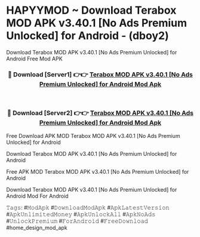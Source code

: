 # HAPYYMOD ~ Download Terabox MOD APK v3.40.1 [No Ads Premium Unlocked] for Android - (dboy2)
Download Terabox MOD APK v3.40.1 [No Ads Premium Unlocked] for Android Free Mod APK

<div align="center">
<h3>🔴 Download [Server1] 👉👉 <a href="https://apk-comot.site?title=Terabox_MOD_APK_v3.40.1_[No_Ads_Premium_Unlocked]_for_Android">Terabox MOD APK v3.40.1 [No Ads Premium Unlocked] for Android Mod Apk</a></h3><br>

<h3>🔴 Download [Server2] 👉👉 <a href="https://apk-comot.site?title=Terabox_MOD_APK_v3.40.1_[No_Ads_Premium_Unlocked]_for_Android">Terabox MOD APK v3.40.1 [No Ads Premium Unlocked] for Android Mod Apk</a></h3>
</div>


Free Download APK MOD Terabox MOD APK v3.40.1 [No Ads Premium Unlocked] for Android

Download Terabox MOD APK v3.40.1 [No Ads Premium Unlocked] for Android 

Free APK MOD Terabox MOD APK v3.40.1 [No Ads Premium Unlocked] for Android 

Download Terabox MOD APK v3.40.1 [No Ads Premium Unlocked] for Android Mod For Android

𝚃𝚊𝚐𝚜: #𝙼𝚘𝚍𝙰𝚙𝚔 #𝙳𝚘𝚠𝚗𝚕𝚘𝚊𝚍𝙼𝚘𝚍𝙰𝚙𝚔 #𝙰𝚙𝚔𝙻𝚊𝚝𝚎𝚜𝚝𝚅𝚎𝚛𝚜𝚒𝚘𝚗 #𝙰𝚙𝚔𝚄𝚗𝚕𝚒𝚖𝚒𝚝𝚎𝚍𝙼𝚘𝚗𝚎𝚢 #𝙰𝚙𝚔𝚄𝚗𝚕𝚘𝚌𝚔𝙰𝚕𝚕 #𝙰𝚙𝚔𝙽𝚘𝙰𝚍𝚜 #𝚄𝚗𝚕𝚘𝚌𝚔𝙿𝚛𝚎𝚖𝚒𝚞𝚖 #𝙵𝚘𝚛𝙰𝚗𝚍𝚛𝚘𝚒𝚍 #𝙵𝚛𝚎𝚎𝙳𝚘𝚠𝚗𝚕𝚘𝚊𝚍 #home_design_mod_apk